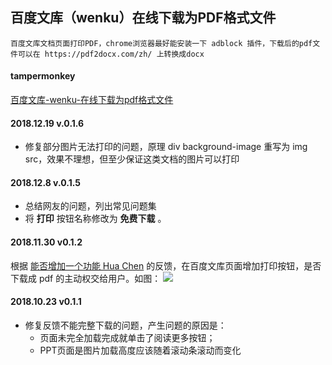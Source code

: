 ## 百度文库（wenku）在线下载为PDF格式文件
    百度文库文档页面打印PDF，chrome浏览器最好能安装一下 adblock 插件，下载后的pdf文件可以在 https://pdf2docx.com/zh/ 上转换成docx
    
#### tampermonkey
[百度文库-wenku-在线下载为pdf格式文件](https://greasyfork.org/zh-CN/scripts/373334])

#### 2018.12.19 v.0.1.6
* 修复部分图片无法打印的问题，原理 div background-image 重写为 img src，效果不理想，但至少保证这类文档的图片可以打印  

#### 2018.12.8 v.0.1.5
* 总结网友的问题，列出常见问题集
* 将 __打印__ 按钮名称修改为 __免费下载__ 。

#### 2018.11.30 v0.1.2 
根据 [能否增加一个功能 Hua Chen](https://greasyfork.org/zh-CN/forum/discussion/46719/x) 的反馈，在百度文库页面增加打印按钮，是否下载成 pdf 的主动权交给用户。如图：
![](https://greasyfork.org/zh-CN/forum/uploads/editor/yc/cuxgjcyalupm.png "")

#### 2018.10.23 v0.1.1
* 修复反馈不能完整下载的问题，产生问题的原因是：
  * 页面未完全加载完成就单击了阅读更多按钮；
  * PPT页面是图片加载高度应该随着滚动条滚动而变化
